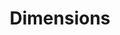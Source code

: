 ---
layout: default
bigquery: https://console.cloud.google.com/bigquery?p=covid-19-dimensions-ai&page=table&d=data&t=publications
contributors: Digital Science, https://www.digital-science.com/
cost: Free for personal, non-commercial use.
description: Dimensions contains more than 100 million publications, ranging from
  articles published in scholarly journals, books and book chapters, to preprints
  and conference proceedings. All publications are contextualized with linked data
  sets, funding, publications, patents, clinical trials, and policy documents. You
  can also view associated categories, funders, institutions, and researcher profiles.
documentation: https://docs.dimensions.ai/bigquery/index.html
last_edit: 04/07/2022, 03:48:07
location: https://www.dimensions.ai/products/free/
maintained_by: Digital Science, https://www.digital-science.com/
schema_fields:
- funder_org
- brief_title
- date_modified
- citation_string
- family_id
- conditions
- title
- expiration_year
- gender
- associated_publication_id
- doi
- metrics
- associated_publication_doi
- researcher_ids
- research_org_country_names
- external_ids
- license
- journal_lists
- funding_nzd
- links
- end_year
- priority_year
- open_access_categories_v2
- category_for
- proceedings_title
- date_online
- family_members_ids
- publisher
- assignee_orgs
- filing_status
- funder_org_acronyms
- resulting_publication_ids
- category_bra
- address
- volume
- cited_by_ids
- original_assignee_orgs
- active_years
- original_assignee_countries
- category_sdg
- source_id
- date_print
- associated_publication_arxiv_id
- phase
- repository_id
- filing_year
- supporting_grant_ids
- funding_currency
- family_count
- original_assignee
- research_org_state_names
- email_address
- end_date
- pages
- id
- research_org_state_codes
- legal_status
- linkout
- created_date
- abstract
- book_series_title
- registry
- types
- publication_ids
- current_assignee
- cpc
- category_icrp_cso
- application_number
- subtitles
- acronyms
- embargo_date
- grant_number
- funder_org_cities
- interventions
- funding_eur
- mesh_terms
- type
- legal_events
- funding_cad
- labels
- research_org_cities
- name
- funding_amount
- pmcid
- funding_jpy
- organisation_details
- authors
- funding_chf
- associated_grant_ids
- kind
- category_uoa
- repository_url
- citations
- year
- citations_count
- ipcr
- funder_orgs
- wikipedia_url
- funding_usd
- current_assignee_orgs
- granted_date
- language
- open_access_categories
- arxiv_id
- publication_year
- categories
- research_orgs
- category_hra
- category_rcdc
- date_normal
- status
- book_title
- research_org_city_names
- description
- repository_name
- foa_number
- established
- editors
- pmid
- date_inserted
- start_year
- associated_publication_pmid
- inventor_names
- issue
- date
- investigators
- isbn
- funder_org_countries
- resulting_publication_doi
- category_hrcs_rac
- eisbn
- category_hrcs_hc
- expiration_date
- funder_countries
- patent_ids
- acronym
- funding_details
- concepts
- original_title
- funding_cny
- original_abstract
- date_imported_gbq
- journal
- relationships
- current_assignee_countries
- assignee_countries
- reference_ids
- funding_aud
- acknowledgements
- mesh_headings
- parent_id
- funder_org_state_codes
- start_date
- conference
- clinical_trial_ids
- filing_date
- altmetrics
- priority_date
- aliases
- jurisdiction
- category_icrp_ct
- research_org_countries
- publication_date
- funding_gbp
- granted_year
shortname: dimensions
tags:
- scholarly literature
- patents
- funding
- clinical trials
- academic profiles
terms_of_use: 'Use of both the Dimensions COVID-19 dataset and full Dimensions dataset
  are subject to the Dimensions Terms of use: https://www.dimensions.ai/policies-terms-legal '
title: Dimensions
uuid: dcff88bd-fe6b-4fdb-8159-809bf9d7bc1c
---